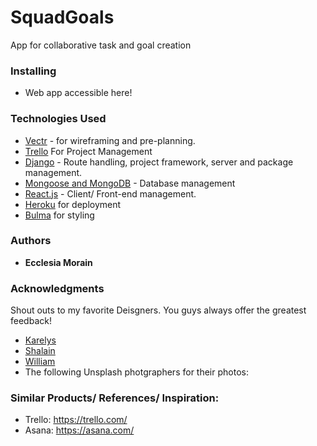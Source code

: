# SquadGoals
App for collaborative task and goal creation


### Installing
 - Web app accessible here! 

### Technologies Used
- [Vectr](http://vectr.com) - for wireframing and pre-planning.
- [Trello](https://trello.com/b/rl9a7dbe/shopping-website-wdi-project-3) For Project Management
- [Django](https://www.djangoproject.com/) - Route handling, project framework, server and package management.
- [Mongoose and MongoDB](https://mongoosejs.com/) - Database management
- [React.js](https://reactjs.org/) - Client/ Front-end management.
- [Heroku](http://heroku.com) for deployment
- [Bulma](https://bulma.io/) for styling 

### Authors

* **Ecclesia Morain** 

### Acknowledgments
Shout outs to my favorite Deisgners. You guys always offer the greatest feedback!
* [Karelys](https://github.com/karelyssouto)
* [Shalain](https://github.com/shalaind)
* [William](https://github.com/wsnjie)
* The following Unsplash photgraphers for their photos: 


### Similar Products/ References/ Inspiration: 
- Trello: https://trello.com/
- Asana: https://asana.com/
